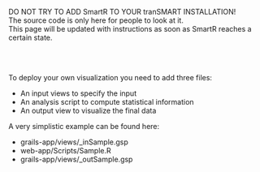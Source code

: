 DO NOT TRY TO ADD SmartR TO YOUR tranSMART INSTALLATION!<br/>
The source code is only here for people to look at it.<br/>
This page will be updated with instructions as soon as SmartR reaches a certain state.

<br/>
<br/>


To deploy your own visualization you need to add three files:
- An input views to specify the input
- An analysis script to compute statistical information
- An output view to visualize the final data

A very simplistic example can be found here:

- grails-app/views/_inSample.gsp
- web-app/Scripts/Sample.R
- grails-app/views/_outSample.gsp

